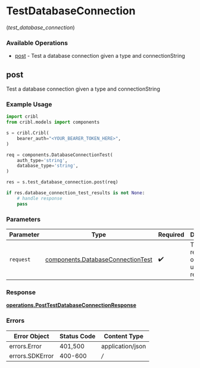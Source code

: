 # TestDatabaseConnection
(*test_database_connection*)

### Available Operations

* [post](#post) - Test a database connection given a type and connectionString

## post

Test a database connection given a type and connectionString

### Example Usage

```python
import cribl
from cribl.models import components

s = cribl.Cribl(
    bearer_auth="<YOUR_BEARER_TOKEN_HERE>",
)

req = components.DatabaseConnectionTest(
    auth_type='string',
    database_type='string',
)

res = s.test_database_connection.post(req)

if res.database_connection_test_results is not None:
    # handle response
    pass
```

### Parameters

| Parameter                                                                              | Type                                                                                   | Required                                                                               | Description                                                                            |
| -------------------------------------------------------------------------------------- | -------------------------------------------------------------------------------------- | -------------------------------------------------------------------------------------- | -------------------------------------------------------------------------------------- |
| `request`                                                                              | [components.DatabaseConnectionTest](../../models/components/databaseconnectiontest.md) | :heavy_check_mark:                                                                     | The request object to use for the request.                                             |


### Response

**[operations.PostTestDatabaseConnectionResponse](../../models/operations/posttestdatabaseconnectionresponse.md)**
### Errors

| Error Object     | Status Code      | Content Type     |
| ---------------- | ---------------- | ---------------- |
| errors.Error     | 401,500          | application/json |
| errors.SDKError  | 400-600          | */*              |
